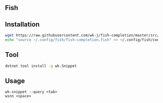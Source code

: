 ## Fish

## Installation

```bash
wget https://raw.githubusercontent.com/wk-j/fish-completion/master/src/fish-completion.fish --output-document ~/.config/fish/fish-completion.fish
echo "source ~/.config/fish/fish-completion.fish" >> ~/.config/fish/config.fish
```

## Tool

```bash
dotnet tool install -g wk.Snippet
```

## Usage

```fish
wk-snippet --query <tab>
wsnn <space>
```